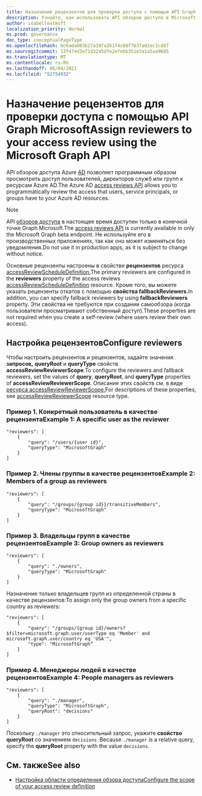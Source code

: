 ```yaml
---
title: Назначение рецензентов для проверки доступа с помощью API Graph Microsoft
description: Узнайте, как использовать API обзоров доступа в Microsoft Graph для назначения рецензентов доступа.
author: isabelleatmsft
localization_priority: Normal
ms.prod: governance
doc_type: conceptualPageType
ms.openlocfilehash: bc6ada083b27a39fa26174c60f7637a02ec1cd8f
ms.sourcegitcommit: 13f474d3e71d32a5dfe2efebb351e3a1a5aa9685
ms.translationtype: MT
ms.contentlocale: ru-RU
ms.lasthandoff: 06/04/2021
ms.locfileid: "52754932"
---
```

# <a name="assign-reviewers-to-your-access-review-using-the-microsoft-graph-api"></a><span data-ttu-id="53334-103">Назначение рецензентов для проверки доступа с помощью API Graph Microsoft</span><span class="sxs-lookup"><span data-stu-id="53334-103">Assign reviewers to your access review using the Microsoft Graph API</span></span>

<span data-ttu-id="53334-104">API обзоров доступа Azure [AD](/graph/api/resources/accessreviewsv2-root?view=graph-rest-beta&preserve-view=true) позволяет программным образом просмотреть доступ пользователей, директоров служб или групп к ресурсам Azure AD.</span><span class="sxs-lookup"><span data-stu-id="53334-104">The Azure AD [access reviews API](/graph/api/resources/accessreviewsv2-root?view=graph-rest-beta&preserve-view=true) allows you to programmatically review the access that users, service principals, or groups have to your Azure AD resources.</span></span>

> [!NOTE]
> <span data-ttu-id="53334-105">API [обзоров доступа](/graph/api/resources/accessreviewsv2-root?view=graph-rest-beta&preserve-view=true) в настоящее время доступен только в конечной точке Graph Microsoft.</span><span class="sxs-lookup"><span data-stu-id="53334-105">The [access reviews API](/graph/api/resources/accessreviewsv2-root?view=graph-rest-beta&preserve-view=true) is currently available in only the Microsoft Graph beta endpoint.</span></span> <span data-ttu-id="53334-106">Не используйте его в производственных приложениях, так как оно может изменяться без уведомления.</span><span class="sxs-lookup"><span data-stu-id="53334-106">Do not use it in production apps, as it is subject to change without notice.</span></span>

<span data-ttu-id="53334-107">Основные рецензенты настроены в свойстве **рецензентов** ресурса [accessReviewScheduleDefinition.](/graph/api/resources/accessreviewscheduledefinition?view=graph-rest-beta&preserve-view=true)</span><span class="sxs-lookup"><span data-stu-id="53334-107">The primary reviewers are configured in the **reviewers** property of the access reviews [accessReviewScheduleDefinition](/graph/api/resources/accessreviewscheduledefinition?view=graph-rest-beta&preserve-view=true) resource.</span></span>  <span data-ttu-id="53334-108">Кроме того, вы можете указать рецензенты откатов с помощью **свойства fallbackReviewers.**</span><span class="sxs-lookup"><span data-stu-id="53334-108">In addition, you can specify fallback reviewers by using **fallbackReviewers** property.</span></span> <span data-ttu-id="53334-109">Эти свойства не требуются при создании самообзора (когда пользователи просматривают собственный доступ).</span><span class="sxs-lookup"><span data-stu-id="53334-109">These properties are not required when you create a self-review (where users review their own access).</span></span>

## <a name="configure-reviewers"></a><span data-ttu-id="53334-110">Настройка рецензентов</span><span class="sxs-lookup"><span data-stu-id="53334-110">Configure reviewers</span></span>

<span data-ttu-id="53334-111">Чтобы настроить рецензентов и рецензентов, задайте значения **запросов,** **queryRoot** и **queryType** свойств **accessReviewReviewerScope**.</span><span class="sxs-lookup"><span data-stu-id="53334-111">To configure the reviewers and fallback reviewers, set the values of **query**, **queryRoot**, and **queryType** properties of **accessReviewReviewerScope**.</span></span> <span data-ttu-id="53334-112">Описание этих свойств см. в виде [ресурса accessReviewReviewerScope.](/graph/api/resources/accessreviewreviewerscope?view=graph-rest-beta&preserve-view=true)</span><span class="sxs-lookup"><span data-stu-id="53334-112">For descriptions of these properties, see [accessReviewReviewerScope](/graph/api/resources/accessreviewreviewerscope?view=graph-rest-beta&preserve-view=true) resource type.</span></span>

### <a name="example-1-a-specific-user-as-the-reviewer"></a><span data-ttu-id="53334-113">Пример 1. Конкретный пользователь в качестве рецензента</span><span class="sxs-lookup"><span data-stu-id="53334-113">Example 1: A specific user as the reviewer</span></span>

```http
"reviewers": [
    {
        "query": "/users/{user id}",
        "queryType": "MicrosoftGraph"
    }
]
```

### <a name="example-2-members-of-a-group-as-reviewers"></a><span data-ttu-id="53334-114">Пример 2. Члены группы в качестве рецензентов</span><span class="sxs-lookup"><span data-stu-id="53334-114">Example 2: Members of a group as reviewers</span></span>

```http
"reviewers": [
    {
        "query": "/groups/{group id}}/transitiveMembers",
        "queryType": "MicrosoftGraph"
    }
]
```

### <a name="example-3-group-owners-as-reviewers"></a><span data-ttu-id="53334-115">Пример 3. Владельцы групп в качестве рецензентов</span><span class="sxs-lookup"><span data-stu-id="53334-115">Example 3: Group owners as reviewers</span></span>
```http
"reviewers": [
    {
        "query": "./owners",
        "queryType": "MicrosoftGraph"
    }
]
```

<span data-ttu-id="53334-116">Назначение только владельцев групп из определенной страны в качестве рецензентов:</span><span class="sxs-lookup"><span data-stu-id="53334-116">To assign only the group owners from a specific country as reviewers:</span></span>

```http
"reviewers": [
    {
        "query": "/groups/{group id}/owners?$filter=microsoft.graph.user/userType eq 'Member' and microsoft.graph.user/country eq 'USA'",
        "type": "MicrosoftGraph”
    }
]
```

### <a name="example-4-people-managers-as-reviewers"></a><span data-ttu-id="53334-117">Пример 4. Менеджеры людей в качестве рецензентов</span><span class="sxs-lookup"><span data-stu-id="53334-117">Example 4: People managers as reviewers</span></span>

```http
"reviewers": [
    {
        "query": "./manager",
        "queryType": "MicrosoftGraph",
        "queryRoot": "decisions"
    }
]
```
<span data-ttu-id="53334-118">Поскольку `./manager` это относительный запрос, укажите **свойство queryRoot** со значением `decisions` .</span><span class="sxs-lookup"><span data-stu-id="53334-118">Because `./manager` is a relative query, specify the **queryRoot** property with the value `decisions`.</span></span>

## <a name="see-also"></a><span data-ttu-id="53334-119">См. также</span><span class="sxs-lookup"><span data-stu-id="53334-119">See also</span></span>

+ [<span data-ttu-id="53334-120">Настройка области определения обзора доступа</span><span class="sxs-lookup"><span data-stu-id="53334-120">Configure the scope of your access review definition</span></span>](/graph/accessreviews-scope-concept)
